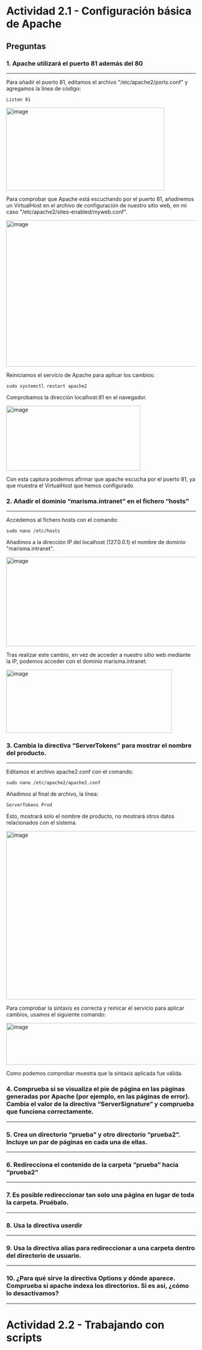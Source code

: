 # Actividad 2.1 - Configuración básica de Apache

## Preguntas

### 1. Apache utilizará el puerto 81 además del 80
-----------------------------------------------
Para añadir el puerto 81, editamos el archivo "/etc/apache2/ports.conf" y agregamos la línea de código:
```
Listen 81
```

<img width="420" height="220" alt="image" src="https://github.com/user-attachments/assets/cee193fa-6712-45fd-9f5d-bffe09a2fa5a" />

Para comprobar que Apache está escuchando por el puerto 81, añadiremos un VirtualHost en el archivo de configuración de nuestro sitio web, en mi caso "/etc/apache2/sites-enabled/myweb.conf".

<img width="551" height="388" alt="image" src="https://github.com/user-attachments/assets/e9e5a03a-728b-452b-9f2c-ddf2cef8221e" />

Reiniciamos el servicio de Apache para aplicar los cambios:
```
sudo systemctl restart apache2
```

Comprobamos la dirección localhost:81 en el navegador.

<img width="356" height="172" alt="image" src="https://github.com/user-attachments/assets/65667b79-156c-4e1b-9344-85c7504ee410" />

Con esta captura podemos afirmar que apache escucha por el puerto 81, ya que muestra el VirtualHost que hemos configurado.

### 2. Añadir el dominio “marisma.intranet” en el fichero “hosts”
-----------------------------------------------
Accedemos al fichero hosts con el comando:
```
sudo nano /etc/hosts
```

Añadimos a la dirección IP del localhost (127.0.0.1) el nombre de dominio "marisma.intranet".

<img width="580" height="237" alt="image" src="https://github.com/user-attachments/assets/6a9c8a52-0a44-4bf5-8062-bd375a5d580d" />

Tras realizar este cambio, en vez de acceder a nuestro sitio web mediante la IP, podemos acceder con el dominio marisma.intranet.

<img width="440" height="168" alt="image" src="https://github.com/user-attachments/assets/e8fab724-55e0-4c8b-b5a1-e3511e3f7980" />

### 3. Cambia la directiva “ServerTokens” para mostrar el nombre del producto.
-----------------------------------------------
Editamos el archivo apache2.conf con el comando:
```
sudo nano /etc/apache2/apache2.conf
```

Añadimos al final de archivo, la línea:
```
ServerTokens Prod
```

Esto, mostrará solo el nombre de producto, no mostrará otros datos relacionados con el sistema.

<img width="857" height="447" alt="image" src="https://github.com/user-attachments/assets/d9c46f94-405b-4e88-ab2e-65bc7f3da9a6" />

Para comprobar la sintaxis es correcta y reinicar el servicio para aplicar cambios, usamos el siguiente comando:

<img width="942" height="111" alt="image" src="https://github.com/user-attachments/assets/1327229f-0776-430e-933f-e7b1015742cd" />

Como podemos comprobar muestra que la sintaxis aplicada fue válida.

### 4. Comprueba si se visualiza el pie de página en las páginas generadas por Apache (por ejemplo, en las páginas de error). Cambia el valor de la directiva “ServerSignature” y comprueba que funciona correctamente. 
-----------------------------------------------

### 5. Crea un directorio “prueba” y otro directorio “prueba2”. Incluye un par de páginas en cada una de ellas.
-----------------------------------------------

### 6. Redirecciona el contenido de la carpeta “prueba” hacia “prueba2”
-----------------------------------------------

### 7. Es posible redireccionar tan solo una página en lugar de toda la carpeta. Pruébalo.
-----------------------------------------------

### 8. Usa la directiva userdir
-----------------------------------------------

### 9. Usa la directiva alias para redireccionar a una carpeta dentro del directorio de usuario.
-----------------------------------------------

### 10. ¿Para qué sirve la directiva Options y dónde aparece. Comprueba si apache indexa los directorios. Si es así, ¿cómo lo desactivamos?
-----------------------------------------------



# Actividad 2.2 - Trabajando con scripts
